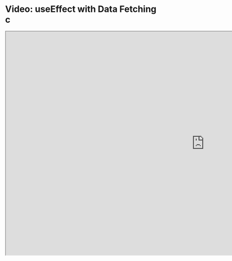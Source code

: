 # Video: useEffect with Data Fetching c

<iframe src="https://scrimba.com/scrim/c9rpqWfG?pl=pn93eAw" width="1280" height="720" allowfullscreen="allowfullscreen" allow="autoplay; fullscreen; picture-in-picture"></iframe>
